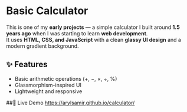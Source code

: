 # Basic Calculator

This is one of my **early projects** — a simple calculator I built around **1.5 years ago** when I was starting to learn **web development**.  
It uses **HTML, CSS, and JavaScript** with a clean **glassy UI design** and a modern gradient background.

## ✨ Features
- Basic arithmetic operations (+, −, ×, ÷, %)
- Glassmorphism-inspired UI
- Lightweight and responsive

##🚀 Live Demo
https://arylsamir.github.io/calculator/


